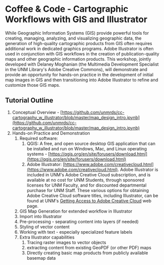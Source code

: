 # Coffee & Code - Cartographic Workflows with GIS and Illustrator

While Geographic Information Systems (GIS) provide powerful tools for creating, managing, analyzing, and visualizing geographic data, the generation of high-quality cartographic products from GIS often requires additional work in dedicated graphics programs. Adobe Illustrator is often used in conjunction with GIS workflows in the creation of publication-quality maps and other geographic information products. This workshop, jointly developed with Delaney Moghanian (the Multimedia Development Specialist in the UNM Library's Adobe Creative Commons), will demonstrate and provide an opportunity for hands-on practice in the development of initial map images in GIS and then transitioning into Adobe Illustrator to refine and customize those GIS maps. 

## Tutorial Outline

1. Conceptual Overview - [https://github.com/unmrds/cc-cartography_w_illustrator/blob/master/map_design_intro.ipynb](https://github.com/unmrds/cc-cartography_w_illustrator/blob/master/map_design_intro.ipynb)
2. Hands-on Practice and Demonstration
    1. Required software:
        1. QGIS: A free, and open source desktop GIS application that can be installed and run on Windows, Mac, and Linux operating systems - [https://qgis.org/en/site/forusers/download.html](https://qgis.org/en/site/forusers/download.html)  
        1. Adobe Illustrator: [https://www.adobe.com/creativecloud.html](https://www.adobe.com/creativecloud.html). Adobe Illustrator is included in UNM's Adobe Creative Cloud subscription, and is available at no cost for UNM Students, through sponsored licenses for UNM Faculty, and for discounted departmental purchase for UNM Staff. These various options for obtaining Adobe Creative Cloud software titles, including Illustrator, can be found at UNM's [Getting Access to Adobe Creative Cloud](https://creativecampus.unm.edu/get-started.html) web page. 
    2. GIS Map Generation for extended workflow in Illustrator
    3. Import into Illustrator 
    4. Pre-processing - separating content into layers (if needed)
    5. Styling of vector content
    6. Working with text - especially specialized feature labels
    7. Extra Illustrator capabilities
        1. Tracing raster images to vector objects
        1. extracting content from existing GeoPDF (or other PDF) maps
        1. Directly creating basic map products from publicly available basemap data
